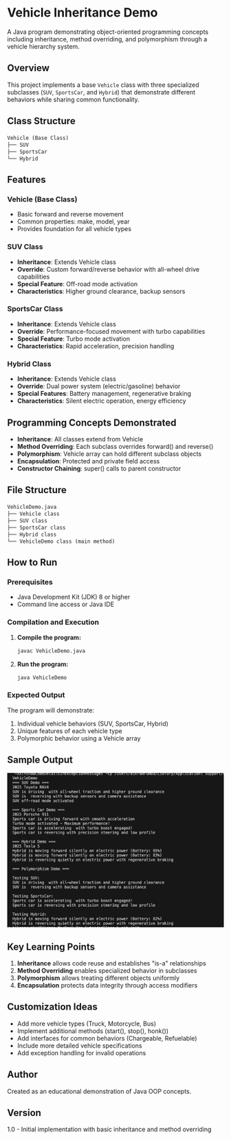# Vehicle Inheritance Demo

A Java program demonstrating object-oriented programming concepts including inheritance, method overriding, and polymorphism through a vehicle hierarchy system.

## Overview

This project implements a base `Vehicle` class with three specialized subclasses (`SUV`, `SportsCar`, and `Hybrid`) that demonstrate different behaviors while sharing common functionality.

## Class Structure

```
Vehicle (Base Class)
├── SUV
├── SportsCar
└── Hybrid
```

## Features

### Vehicle (Base Class)
- Basic forward and reverse movement
- Common properties: make, model, year
- Provides foundation for all vehicle types

### SUV Class
- **Inheritance**: Extends Vehicle class
- **Override**: Custom forward/reverse behavior with all-wheel drive capabilities
- **Special Feature**: Off-road mode activation
- **Characteristics**: Higher ground clearance, backup sensors

### SportsCar Class
- **Inheritance**: Extends Vehicle class
- **Override**: Performance-focused movement with turbo capabilities
- **Special Feature**: Turbo mode activation
- **Characteristics**: Rapid acceleration, precision handling

### Hybrid Class
- **Inheritance**: Extends Vehicle class
- **Override**: Dual power system (electric/gasoline) behavior
- **Special Features**: Battery management, regenerative braking
- **Characteristics**: Silent electric operation, energy efficiency

## Programming Concepts Demonstrated

- **Inheritance**: All classes extend from Vehicle
- **Method Overriding**: Each subclass overrides forward() and reverse()
- **Polymorphism**: Vehicle array can hold different subclass objects
- **Encapsulation**: Protected and private field access
- **Constructor Chaining**: super() calls to parent constructor

## File Structure

```
VehicleDemo.java
├── Vehicle class
├── SUV class
├── SportsCar class
├── Hybrid class
└── VehicleDemo class (main method)
```

## How to Run

### Prerequisites
- Java Development Kit (JDK) 8 or higher
- Command line access or Java IDE

### Compilation and Execution

1. **Compile the program:**
   ```bash
   javac VehicleDemo.java
   ```

2. **Run the program:**
   ```bash
   java VehicleDemo
   ```

### Expected Output

The program will demonstrate:
1. Individual vehicle behaviors (SUV, SportsCar, Hybrid)
2. Unique features of each vehicle type
3. Polymorphic behavior using a Vehicle array

## Sample Output

![output](output.png)

## Key Learning Points

1. **Inheritance** allows code reuse and establishes "is-a" relationships
2. **Method Overriding** enables specialized behavior in subclasses
3. **Polymorphism** allows treating different objects uniformly
4. **Encapsulation** protects data integrity through access modifiers

## Customization Ideas

- Add more vehicle types (Truck, Motorcycle, Bus)
- Implement additional methods (start(), stop(), honk())
- Add interfaces for common behaviors (Chargeable, Refuelable)
- Include more detailed vehicle specifications
- Add exception handling for invalid operations

## Author

Created as an educational demonstration of Java OOP concepts.

## Version

1.0 - Initial implementation with basic inheritance and method overriding